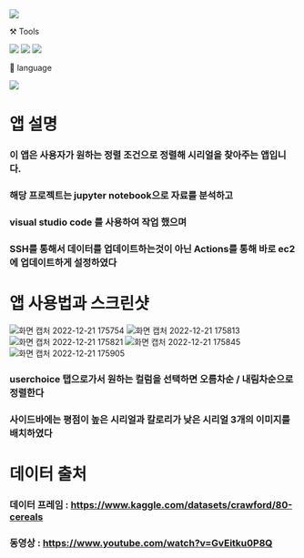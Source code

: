 <img src="https://capsule-render.vercel.app/api?type=wave&color=auto&height=300&section=header&text=원하는%20시리얼%20찾기%20&fontSize=90" />

⚒️ Tools

<img src="https://img.shields.io/badge/Github-181717?style=flat-square&logo=GitHub&logoColor=white"/> <img src="https://img.shields.io/badge/Visual Studio Code-007ACC?style=flat-square&logo=Visual Studio Code&logoColor=white"/> <img src="https://img.shields.io/badge/Jupyter notebook-F37626?style=flat-square&logo=Jupyter&logoColor=white"/>

📜 language

<img src="https://img.shields.io/badge/Python-3776AB?style=flat-square&logo=Python&logoColor=white"/>

# 앱 설명

### 이 앱은 사용자가 원하는 정렬 조건으로 정렬해 시리얼을 찾아주는 앱입니다.
### 해당 프로젝트는 jupyter notebook으로 자료를 분석하고
### visual studio code 를 사용하여 작업 했으며
### SSH를 통해서 데이터를 업데이트하는것이 아닌 Actions를 통해 바로 ec2에 업데이트하게 설정하였다

# 앱 사용법과 스크린샷

![화면 캡처 2022-12-21 175754](https://user-images.githubusercontent.com/120348468/208863316-ebf5d52d-8988-4cbd-aa46-91f63464dacc.png)
![화면 캡처 2022-12-21 175813](https://user-images.githubusercontent.com/120348468/208863334-d6262e36-b002-4e1c-9e4a-5399e8d63b15.png)
![화면 캡처 2022-12-21 175821](https://user-images.githubusercontent.com/120348468/208863338-7abb0411-27d0-44e4-8196-6c627ba9b7c9.png)
![화면 캡처 2022-12-21 175845](https://user-images.githubusercontent.com/120348468/208863350-43d7f409-2d75-4e4e-988c-c12c80f077fb.png)
![화면 캡처 2022-12-21 175905](https://user-images.githubusercontent.com/120348468/208863367-c4a0db62-7ff7-4acc-8a69-2fd1ed147c81.png)

### userchoice 탭으로가서 원하는 컬럼을 선택하면 오름차순 / 내림차순으로 정렬한다
### 사이드바에는 평점이 높은 시리얼과 칼로리가 낮은 시리얼 3개의 이미지를 배치하였다

# 데이터 출처

### 데이터 프레임 : https://www.kaggle.com/datasets/crawford/80-cereals
### 동영상 : https://www.youtube.com/watch?v=GvEitku0P8Q
